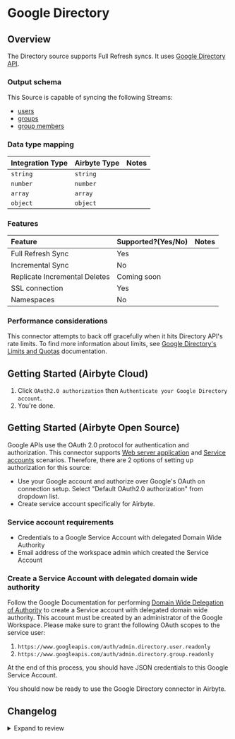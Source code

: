 # Google Directory

## Overview

The Directory source supports Full Refresh syncs. It uses [Google Directory API](https://developers.google.com/admin-sdk/directory/v1/get-start/getting-started).

### Output schema

This Source is capable of syncing the following Streams:

- [users](https://developers.google.com/admin-sdk/directory/v1/guides/manage-users#get_all_users)
- [groups](https://developers.google.com/admin-sdk/directory/v1/guides/manage-groups#get_all_domain_groups)
- [group members](https://developers.google.com/admin-sdk/directory/v1/guides/manage-group-members#get_all_members)

### Data type mapping

| Integration Type | Airbyte Type | Notes |
| :--------------- | :----------- | :---- |
| `string`         | `string`     |       |
| `number`         | `number`     |       |
| `array`          | `array`      |       |
| `object`         | `object`     |       |

### Features

| Feature                       | Supported?\(Yes/No\) | Notes |
| :---------------------------- | :------------------- | :---- |
| Full Refresh Sync             | Yes                  |       |
| Incremental Sync              | No                   |       |
| Replicate Incremental Deletes | Coming soon          |       |
| SSL connection                | Yes                  |       |
| Namespaces                    | No                   |       |

### Performance considerations

This connector attempts to back off gracefully when it hits Directory API's rate limits. To find more information about limits, see [Google Directory's Limits and Quotas](https://developers.google.com/admin-sdk/directory/v1/limits) documentation.

## Getting Started \(Airbyte Cloud\)

1. Click `OAuth2.0 authorization` then `Authenticate your Google Directory account`.
2. You're done.

## Getting Started \(Airbyte Open Source\)

Google APIs use the OAuth 2.0 protocol for authentication and authorization. This connector supports [Web server application](https://developers.google.com/identity/protocols/oauth2#webserver) and [Service accounts](https://developers.google.com/identity/protocols/oauth2#serviceaccount) scenarios. Therefore, there are 2 options of setting up authorization for this source:

- Use your Google account and authorize over Google's OAuth on connection setup. Select "Default OAuth2.0 authorization" from dropdown list.
- Create service account specifically for Airbyte.

### Service account requirements

- Credentials to a Google Service Account with delegated Domain Wide Authority
- Email address of the workspace admin which created the Service Account

### Create a Service Account with delegated domain wide authority

Follow the Google Documentation for performing [Domain Wide Delegation of Authority](https://developers.google.com/admin-sdk/directory/v1/guides/delegation) to create a Service account with delegated domain wide authority. This account must be created by an administrator of the Google Workspace. Please make sure to grant the following OAuth scopes to the service user:

1. `https://www.googleapis.com/auth/admin.directory.user.readonly`
2. `https://www.googleapis.com/auth/admin.directory.group.readonly`

At the end of this process, you should have JSON credentials to this Google Service Account.

You should now be ready to use the Google Directory connector in Airbyte.

## Changelog

<details>
  <summary>Expand to review</summary>

| Version | Date       | Pull Request                                             | Subject                                                      |
| :------ | :--------- | :------------------------------------------------------- | :----------------------------------------------------------- |
| 0.2.38 | 2025-04-05 | [57024](https://github.com/airbytehq/airbyte/pull/57024) | Update dependencies |
| 0.2.37 | 2025-03-29 | [56657](https://github.com/airbytehq/airbyte/pull/56657) | Update dependencies |
| 0.2.36 | 2025-03-22 | [55973](https://github.com/airbytehq/airbyte/pull/55973) | Update dependencies |
| 0.2.35 | 2025-03-08 | [55331](https://github.com/airbytehq/airbyte/pull/55331) | Update dependencies |
| 0.2.34 | 2025-03-01 | [54413](https://github.com/airbytehq/airbyte/pull/54413) | Update dependencies |
| 0.2.33 | 2025-02-15 | [53756](https://github.com/airbytehq/airbyte/pull/53756) | Update dependencies |
| 0.2.32 | 2025-02-01 | [52855](https://github.com/airbytehq/airbyte/pull/52855) | Update dependencies |
| 0.2.31 | 2025-01-25 | [52346](https://github.com/airbytehq/airbyte/pull/52346) | Update dependencies |
| 0.2.30 | 2025-01-18 | [51620](https://github.com/airbytehq/airbyte/pull/51620) | Update dependencies |
| 0.2.29 | 2025-01-11 | [51098](https://github.com/airbytehq/airbyte/pull/51098) | Update dependencies |
| 0.2.28 | 2025-01-04 | [50925](https://github.com/airbytehq/airbyte/pull/50925) | Update dependencies |
| 0.2.27 | 2024-12-28 | [50578](https://github.com/airbytehq/airbyte/pull/50578) | Update dependencies |
| 0.2.26 | 2024-12-21 | [49987](https://github.com/airbytehq/airbyte/pull/49987) | Update dependencies |
| 0.2.25 | 2024-12-14 | [49168](https://github.com/airbytehq/airbyte/pull/49168) | Update dependencies |
| 0.2.24 | 2024-11-25 | [48638](https://github.com/airbytehq/airbyte/pull/48638) | Starting with this version, the Docker image is now rootless. Please note that this and future versions will not be compatible with Airbyte versions earlier than 0.64 |
| 0.2.23 | 2024-10-29 | [47736](https://github.com/airbytehq/airbyte/pull/47736) | Update dependencies |
| 0.2.22 | 2024-10-22 | [47071](https://github.com/airbytehq/airbyte/pull/47071) | Update dependencies |
| 0.2.21 | 2024-10-12 | [46785](https://github.com/airbytehq/airbyte/pull/46785) | Update dependencies |
| 0.2.20 | 2024-10-05 | [46422](https://github.com/airbytehq/airbyte/pull/46422) | Update dependencies |
| 0.2.19 | 2024-09-28 | [46136](https://github.com/airbytehq/airbyte/pull/46136) | Update dependencies |
| 0.2.18 | 2024-09-21 | [45733](https://github.com/airbytehq/airbyte/pull/45733) | Update dependencies |
| 0.2.17 | 2024-09-14 | [45540](https://github.com/airbytehq/airbyte/pull/45540) | Update dependencies |
| 0.2.16 | 2024-09-07 | [45268](https://github.com/airbytehq/airbyte/pull/45268) | Update dependencies |
| 0.2.15 | 2024-08-31 | [45006](https://github.com/airbytehq/airbyte/pull/45006) | Update dependencies |
| 0.2.14 | 2024-08-24 | [44625](https://github.com/airbytehq/airbyte/pull/44625) | Update dependencies |
| 0.2.13 | 2024-08-17 | [44243](https://github.com/airbytehq/airbyte/pull/44243) | Update dependencies |
| 0.2.12 | 2024-08-10 | [43480](https://github.com/airbytehq/airbyte/pull/43480) | Update dependencies |
| 0.2.11 | 2024-08-03 | [43089](https://github.com/airbytehq/airbyte/pull/43089) | Update dependencies |
| 0.2.10 | 2024-07-27 | [42615](https://github.com/airbytehq/airbyte/pull/42615) | Update dependencies |
| 0.2.9 | 2024-07-20 | [42191](https://github.com/airbytehq/airbyte/pull/42191) | Update dependencies |
| 0.2.8 | 2024-07-13 | [41704](https://github.com/airbytehq/airbyte/pull/41704) | Update dependencies |
| 0.2.7 | 2024-07-10 | [41468](https://github.com/airbytehq/airbyte/pull/41468) | Update dependencies |
| 0.2.6 | 2024-07-09 | [41233](https://github.com/airbytehq/airbyte/pull/41233) | Update dependencies |
| 0.2.5 | 2024-07-06 | [40948](https://github.com/airbytehq/airbyte/pull/40948) | Update dependencies |
| 0.2.4 | 2024-06-25 | [40319](https://github.com/airbytehq/airbyte/pull/40319) | Update dependencies |
| 0.2.3 | 2024-06-22 | [39961](https://github.com/airbytehq/airbyte/pull/39961) | Update dependencies |
| 0.2.2 | 2024-05-20 | [38449](https://github.com/airbytehq/airbyte/pull/38449) | [autopull] base image + poetry + up_to_date |
| 0.2.1 | 2023-05-30 | [27236](https://github.com/airbytehq/airbyte/pull/27236) | Autoformat code |
| 0.2.0 | 2023-05-30 | [26775](https://github.com/airbytehq/airbyte/pull/26775) | Remove `authSpecification` from spec; update stream schemas. |
| 0.1.9 | 2021-12-06 | [8524](https://github.com/airbytehq/airbyte/pull/8524) | Update connector fields title/description |
| 0.1.8 | 2021-11-02 | [7409](https://github.com/airbytehq/airbyte/pull/7409) | Support oauth (update publish) |
| 0.1.7 | 2021-11-02 | [7409](https://github.com/airbytehq/airbyte/pull/7409) | Support oauth |
| 0.1.6 | 2021-11-02 | [7464](https://github.com/airbytehq/airbyte/pull/7464) | Migrate to the CDK |
| 0.1.5 | 2021-10-20 | [6930](https://github.com/airbytehq/airbyte/pull/6930) | Fix crash when a group don't have members |
| 0.1.4 | 2021-10-19 | [7167](https://github.com/airbytehq/airbyte/pull/7167) | Add organizations and phones to `users` schema |

</details>
